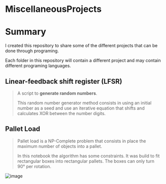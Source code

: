 # MiscellaneousProjects

# Summary
I created this repository to share some of the different projects that can be done through programing.

Each folder in this repository will contain a different project and may contain different programing languages.


## Linear-feedback shift register (LFSR)
> A script to **generate random numbers**.
>
>   This random number generator method consists in using an initial number as a seed
>and use an iterative equation that shifts and calculates XOR between the number digits.

## Pallet Load
> Pallet load is a NP-Complete problem that consists in place the maximum
>number of objects into a pallet.
>
> In this notebook the algorithm has some constraints. It was build to fit rectangular boxes
> into rectangular pallets. The boxes can only turn 90° per rotation.


![image](https://user-images.githubusercontent.com/51878106/141319139-fce49ba7-e4a5-4882-9be2-54ff93f423da.png)
